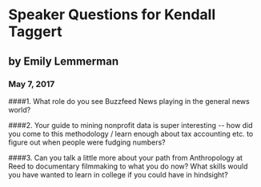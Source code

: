 # Speaker Questions for Kendall Taggert
## by Emily Lemmerman 
### May 7, 2017 

####1. What role do you see Buzzfeed News playing in the general news world? 

####2. Your guide to mining nonprofit data is super interesting -- how did you come to this methodology / learn enough about tax accounting
etc. to figure out when people were fudging numbers? 

####3. Can you talk a little more about your path from Anthropology at Reed to documentary filmmaking to what you do now? What skills
would you have wanted to learn in college if you could have in hindsight?
